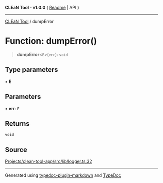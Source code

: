 **CLEaN Tool - v1.0.0** ( [Readme](../README.md) \| API )

***

[CLEaN Tool](../exports.md) / dumpError

# Function: dumpError()

> **dumpError**\<`E`\>(`err`): `void`

## Type parameters

▪ **E**

## Parameters

▪ **err**: `E`

## Returns

`void`

## Source

[Projects/clean-tool-app/src/lib/logger.ts:32](https://github.com/yuckyh/clean-tool-app/)

***

Generated using [typedoc-plugin-markdown](https://www.npmjs.com/package/typedoc-plugin-markdown) and [TypeDoc](https://typedoc.org/)
